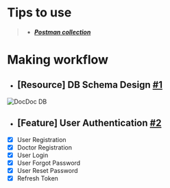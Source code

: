 # Tips to use

> - #### [**_Postman collection_**](https://www.postman.com/bold-moon-879178/workspace/rechidiahmed-dev/collection/27056622-0aaddf2d-0557-4e24-8d72-37da89dc748a?action=share&creator=27056622)

# Making workflow

  - ## [Resource] DB Schema Design [#1][i1]

![DocDoc DB](https://github.com/RechidiAhmedAbdelaaziz/DocDoc-Backend/assets/124708904/8639c017-a681-4392-b52f-239426b8f8ea)

[i1]: https://github.com/RechidiAhmedAbdelaaziz/DocDoc-Backend/issues/1


- ## [Feature] User Authentication [#2][i2]
- [x] User Registration 
- [x] Doctor Registration 
- [x] User Login 
- [x] User Forgot Password 
- [x] User Reset Password 
- [x] Refresh Token 

[i2]: https://github.com/RechidiAhmedAbdelaaziz/DocDoc-Backend/issues/14
